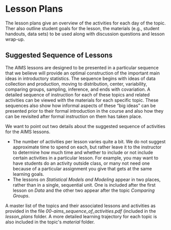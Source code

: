 # Lesson Plans

The lesson plans give an overview of the activities for each day of the topic. Ther also outline student goals for the lesson, the materials (e.g., student handouts, data sets) to be used along with discussion questions and lesson wrap-up.

## Suggested Sequence of Lessons

The AIMS lessons are designed to be presented in a particular sequence that we believe will provide an optimal construction of the important main ideas in introductory statistics. The sequence begins with ideas of data collection and production, moving to distribution, center, variability, comparing groups, sampling, inference, and ends with covariation. A detailed sequence of instruction for each of these topics and related activities can be viewed with the materials for each specific topic. These sequences also show how informal aspects of these “big ideas” can be presented prior to their formal introduction in the course and also how they can be revisited after formal instruction on them has taken place.

We want to point out two details about the suggested sequence of activities for the AIMS lessons.

- The number of activities per lesson varies quite a bit. We do not suggest approximate time to spend on each, but rather leave it to the instructor to determine how much time and whether to include or not include certain activities in a particular lesson. For example, you may want to have students do an activity outside class, or many not need one because of a particular assignment you give that gets at the same learning goals.
- The lessons on *Statistical Models and Modeling* appear in two places, rather than in a single, sequential unit. One is included after the first lesson on *Data* and the other two appear after the topic *Comparing Groups*.

A master list of the topics and their associated lessons and activities as provided in the file *00-aims_sequence_of_activities.pdf* (included in the *lesson_plans* folder. A more detailed learning trajectory for each topic is also included in the topic's *material* folder.